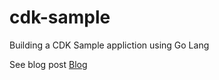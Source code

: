 # cdk-sample

Building a CDK Sample appliction using Go Lang

See blog post
[Blog](https://msimpson.co.nz/AWS-CDK/)
